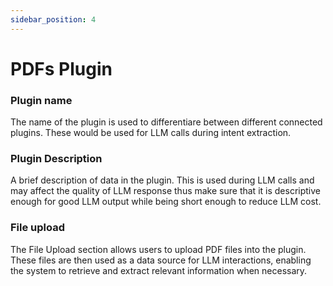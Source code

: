 ```yaml
---
sidebar_position: 4
---
```


# PDFs Plugin

### Plugin name
The name of the plugin is used to differentiare between different connected plugins. These would be used for LLM calls during intent extraction.

### Plugin Description
A brief description of data in the plugin. This is used during LLM calls and may affect the quality of LLM response thus make sure that it is descriptive enough for good LLM output while being short enough to reduce LLM cost.

### File upload
The File Upload section allows users to upload PDF files into the plugin. These files are then used as a data source for LLM interactions, enabling the system to retrieve and extract relevant information when necessary.